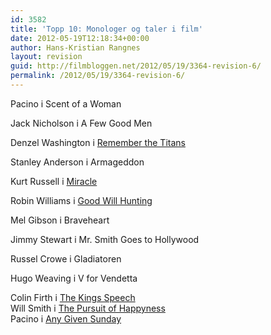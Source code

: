 ```yaml
---
id: 3582
title: 'Topp 10: Monologer og taler i film'
date: 2012-05-19T12:18:34+00:00
author: Hans-Kristian Rangnes
layout: revision
guid: http://filmbloggen.net/2012/05/19/3364-revision-6/
permalink: /2012/05/19/3364-revision-6/
---
```

Pacino i Scent of a Woman

<div class="video-shortcode">
</div>

Jack Nicholson i A Few Good Men

<div class="video-shortcode">
</div>

Denzel Washington i [Remember the Titans](http://filmbloggen.net/2011/04/27/ukas-idrettsfilm-2/)

<div class="video-shortcode">
</div>

Stanley Anderson i Armageddon

<div class="video-shortcode">
</div>

Kurt Russell i [Miracle  
](http://filmbloggen.net/2011/05/04/ukas-idrettsfilm-4/) 

<div class="video-shortcode">
</div>

Robin Williams i [Good Will Hunting  
](http://filmbloggen.net/2011/07/05/fra-skuffen-11-good-will-hunting/) 

<div class="video-shortcode">
</div>

Mel Gibson i Braveheart

<div class="video-shortcode">
</div>

Jimmy Stewart i Mr. Smith Goes to Hollywood

<div class="video-shortcode">
</div>

Russel Crowe i Gladiatoren

<div class="video-shortcode">
</div>

Hugo Weaving i V for Vendetta

<div class="video-shortcode">
</div>

Colin Firth i [The Kings Speech  
](http://filmbloggen.net/2011/03/31/the-kings-speech/) Will Smith i [The Pursuit of Happyness  
](http://filmbloggen.net/2011/04/18/fra-skuffen-1/) Pacino i [Any Given Sunday](http://filmbloggen.net/2011/08/26/fra-skuffen-12-any-given-sunday/)

&nbsp;